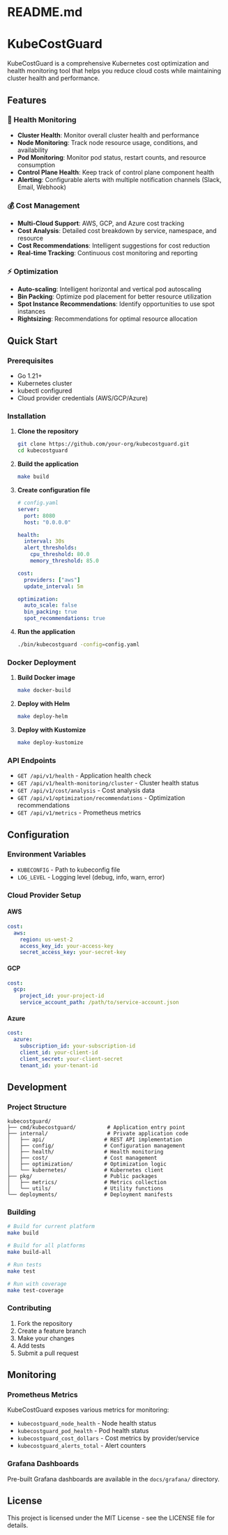 
# README.md
# KubeCostGuard

KubeCostGuard is a comprehensive Kubernetes cost optimization and health monitoring tool that helps you reduce cloud costs while maintaining cluster health and performance.

## Features

### 🏥 Health Monitoring
- **Cluster Health**: Monitor overall cluster health and performance
- **Node Monitoring**: Track node resource usage, conditions, and availability
- **Pod Monitoring**: Monitor pod status, restart counts, and resource consumption
- **Control Plane Health**: Keep track of control plane component health
- **Alerting**: Configurable alerts with multiple notification channels (Slack, Email, Webhook)

### 💰 Cost Management
- **Multi-Cloud Support**: AWS, GCP, and Azure cost tracking
- **Cost Analysis**: Detailed cost breakdown by service, namespace, and resource
- **Cost Recommendations**: Intelligent suggestions for cost reduction
- **Real-time Tracking**: Continuous cost monitoring and reporting

### ⚡ Optimization
- **Auto-scaling**: Intelligent horizontal and vertical pod autoscaling
- **Bin Packing**: Optimize pod placement for better resource utilization
- **Spot Instance Recommendations**: Identify opportunities to use spot instances
- **Rightsizing**: Recommendations for optimal resource allocation

## Quick Start

### Prerequisites
- Go 1.21+
- Kubernetes cluster
- kubectl configured
- Cloud provider credentials (AWS/GCP/Azure)

### Installation

1. **Clone the repository**
   ```bash
   git clone https://github.com/your-org/kubecostguard.git
   cd kubecostguard
   ```

2. **Build the application**
   ```bash
   make build
   ```

3. **Create configuration file**
   ```yaml
   # config.yaml
   server:
     port: 8080
     host: "0.0.0.0"
   
   health:
     interval: 30s
     alert_thresholds:
       cpu_threshold: 80.0
       memory_threshold: 85.0
   
   cost:
     providers: ["aws"]
     update_interval: 5m
   
   optimization:
     auto_scale: false
     bin_packing: true
     spot_recommendations: true
   ```

4. **Run the application**
   ```bash
   ./bin/kubecostguard -config=config.yaml
   ```

### Docker Deployment

1. **Build Docker image**
   ```bash
   make docker-build
   ```

2. **Deploy with Helm**
   ```bash
   make deploy-helm
   ```
3. **Deploy with Kustomize**
   ```bash
   make deploy-kustomize
   ```

### API Endpoints

- `GET /api/v1/health` - Application health check
- `GET /api/v1/health-monitoring/cluster` - Cluster health status
- `GET /api/v1/cost/analysis` - Cost analysis data
- `GET /api/v1/optimization/recommendations` - Optimization recommendations
- `GET /api/v1/metrics` - Prometheus metrics

## Configuration

### Environment Variables
- `KUBECONFIG` - Path to kubeconfig file
- `LOG_LEVEL` - Logging level (debug, info, warn, error)

### Cloud Provider Setup

#### AWS
```yaml
cost:
  aws:
    region: us-west-2
    access_key_id: your-access-key
    secret_access_key: your-secret-key
```

#### GCP
```yaml
cost:
  gcp:
    project_id: your-project-id
    service_account_path: /path/to/service-account.json
```

#### Azure
```yaml
cost:
  azure:
    subscription_id: your-subscription-id
    client_id: your-client-id
    client_secret: your-client-secret
    tenant_id: your-tenant-id
```

## Development

### Project Structure
```
kubecostguard/
├── cmd/kubecostguard/          # Application entry point
├── internal/                   # Private application code
│   ├── api/                   # REST API implementation
│   ├── config/                # Configuration management
│   ├── health/                # Health monitoring
│   ├── cost/                  # Cost management
│   ├── optimization/          # Optimization logic
│   └── kubernetes/            # Kubernetes client
├── pkg/                       # Public packages
│   ├── metrics/               # Metrics collection
│   └── utils/                 # Utility functions
└── deployments/               # Deployment manifests
```

### Building
```bash
# Build for current platform
make build

# Build for all platforms
make build-all

# Run tests
make test

# Run with coverage
make test-coverage
```

### Contributing
1. Fork the repository
2. Create a feature branch
3. Make your changes
4. Add tests
5. Submit a pull request

## Monitoring

### Prometheus Metrics
KubeCostGuard exposes various metrics for monitoring:
- `kubecostguard_node_health` - Node health status
- `kubecostguard_pod_health` - Pod health status
- `kubecostguard_cost_dollars` - Cost metrics by provider/service
- `kubecostguard_alerts_total` - Alert counters

### Grafana Dashboards
Pre-built Grafana dashboards are available in the `docs/grafana/` directory.

## License

This project is licensed under the MIT License - see the LICENSE file for details.
